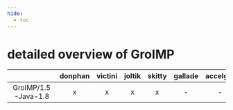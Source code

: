 ```yaml
---
hide:
  - toc
---
```


detailed overview of GroIMP
===========================

| |donphan|victini|joltik|skitty|gallade|accelgor|swalot|doduo|
| :---: | :---: | :---: | :---: | :---: | :---: | :---: | :---: | :---: |
|GroIMP/1.5-Java-1.8|x|x|x|x|-|-|x|x|
